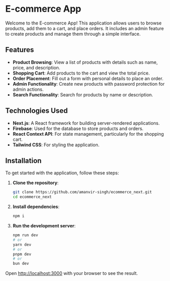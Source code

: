# E-commerce App

Welcome to the E-commerce App! This application allows users to browse products, add them to a cart, and place orders. It includes an admin feature to create products and manage them through a simple interface.

## Features

- **Product Browsing**: View a list of products with details such as name, price, and description.
- **Shopping Cart**: Add products to the cart and view the total price.
- **Order Placement**: Fill out a form with personal details to place an order.
- **Admin Functionality**: Create new products with password protection for admin actions.
- **Search Functionality**: Search for products by name or description.

## Technologies Used

- **Next.js**: A React framework for building server-rendered applications.
- **Firebase**: Used for the database to store products and orders.
- **React Context API**: For state management, particularly for the shopping cart.
- **Tailwind CSS**: For styling the application.

## Installation

To get started with the application, follow these steps:

1. **Clone the repository**:
   ```bash
   git clone https://github.com/amanvir-singh/ecommerce_next.git
   cd ecommerce_next
   ```
2. **Install dependencies**:
    ```bash
    npm i
    ```
3. **Run the development server**:
    ```bash
    npm run dev
    # or
    yarn dev
    # or
    pnpm dev
    # or
    bun dev
    ```

Open [http://localhost:3000](http://localhost:3000) with your browser to see the result.
